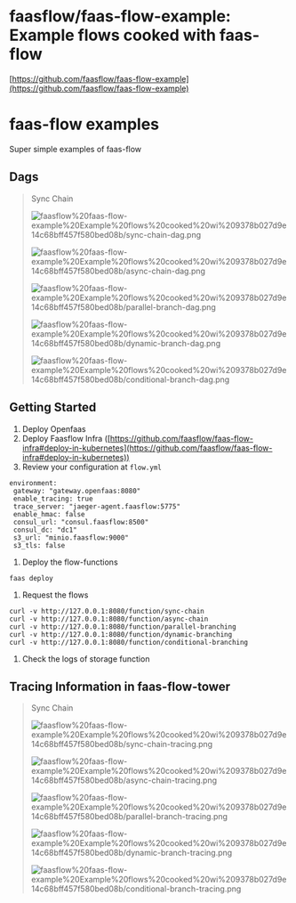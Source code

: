 # faasflow/faas-flow-example: Example flows cooked with faas-flow

[https://github.com/faasflow/faas-flow-example](https://github.com/faasflow/faas-flow-example)

# faas-flow examples

Super simple examples of faas-flow

## Dags

> 
> 
> 
> Sync Chain
> 
> ![faasflow%20faas-flow-example%20Example%20flows%20cooked%20wi%209378b027d9e14c68bff457f580bed08b/sync-chain-dag.png](faasflow%20faas-flow-example%20Example%20flows%20cooked%20wi%209378b027d9e14c68bff457f580bed08b/sync-chain-dag.png)
> 
> ![faasflow%20faas-flow-example%20Example%20flows%20cooked%20wi%209378b027d9e14c68bff457f580bed08b/async-chain-dag.png](faasflow%20faas-flow-example%20Example%20flows%20cooked%20wi%209378b027d9e14c68bff457f580bed08b/async-chain-dag.png)
> 
> ![faasflow%20faas-flow-example%20Example%20flows%20cooked%20wi%209378b027d9e14c68bff457f580bed08b/parallel-branch-dag.png](faasflow%20faas-flow-example%20Example%20flows%20cooked%20wi%209378b027d9e14c68bff457f580bed08b/parallel-branch-dag.png)
> 
> ![faasflow%20faas-flow-example%20Example%20flows%20cooked%20wi%209378b027d9e14c68bff457f580bed08b/dynamic-branch-dag.png](faasflow%20faas-flow-example%20Example%20flows%20cooked%20wi%209378b027d9e14c68bff457f580bed08b/dynamic-branch-dag.png)
> 
> ![faasflow%20faas-flow-example%20Example%20flows%20cooked%20wi%209378b027d9e14c68bff457f580bed08b/conditional-branch-dag.png](faasflow%20faas-flow-example%20Example%20flows%20cooked%20wi%209378b027d9e14c68bff457f580bed08b/conditional-branch-dag.png)
> 

## Getting Started

1. Deploy Openfaas
2. Deploy Faasflow Infra ([https://github.com/faasflow/faas-flow-infra#deploy-in-kubernetes](https://github.com/faasflow/faas-flow-infra#deploy-in-kubernetes))
3. Review your configuration at `flow.yml`

```
environment:
 gateway: "gateway.openfaas:8080"
 enable_tracing: true
 trace_server: "jaeger-agent.faasflow:5775"
 enable_hmac: false
 consul_url: "consul.faasflow:8500"
 consul_dc: "dc1"
 s3_url: "minio.faasflow:9000"
 s3_tls: false
```

1. Deploy the flow-functions

```
faas deploy
```

1. Request the flows

```
curl -v http://127.0.0.1:8080/function/sync-chain
curl -v http://127.0.0.1:8080/function/async-chain
curl -v http://127.0.0.1:8080/function/parallel-branching
curl -v http://127.0.0.1:8080/function/dynamic-branching
curl -v http://127.0.0.1:8080/function/conditional-branching
```

1. Check the logs of storage function

## Tracing Information in faas-flow-tower

> 
> 
> 
> Sync Chain
> 
> ![faasflow%20faas-flow-example%20Example%20flows%20cooked%20wi%209378b027d9e14c68bff457f580bed08b/sync-chain-tracing.png](faasflow%20faas-flow-example%20Example%20flows%20cooked%20wi%209378b027d9e14c68bff457f580bed08b/sync-chain-tracing.png)
> 
> ![faasflow%20faas-flow-example%20Example%20flows%20cooked%20wi%209378b027d9e14c68bff457f580bed08b/async-chain-tracing.png](faasflow%20faas-flow-example%20Example%20flows%20cooked%20wi%209378b027d9e14c68bff457f580bed08b/async-chain-tracing.png)
> 
> ![faasflow%20faas-flow-example%20Example%20flows%20cooked%20wi%209378b027d9e14c68bff457f580bed08b/parallel-branch-tracing.png](faasflow%20faas-flow-example%20Example%20flows%20cooked%20wi%209378b027d9e14c68bff457f580bed08b/parallel-branch-tracing.png)
> 
> ![faasflow%20faas-flow-example%20Example%20flows%20cooked%20wi%209378b027d9e14c68bff457f580bed08b/dynamic-branch-tracing.png](faasflow%20faas-flow-example%20Example%20flows%20cooked%20wi%209378b027d9e14c68bff457f580bed08b/dynamic-branch-tracing.png)
> 
> ![faasflow%20faas-flow-example%20Example%20flows%20cooked%20wi%209378b027d9e14c68bff457f580bed08b/conditional-branch-tracing.png](faasflow%20faas-flow-example%20Example%20flows%20cooked%20wi%209378b027d9e14c68bff457f580bed08b/conditional-branch-tracing.png)
>